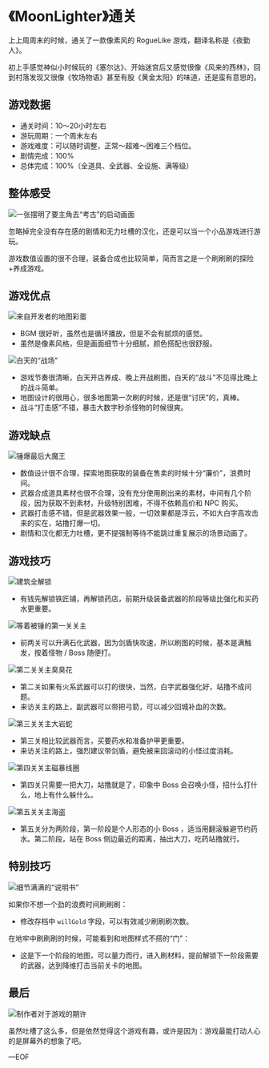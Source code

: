 # 《MoonLighter》通关

上上周周末的时候，通关了一款像素风的 RogueLike 游戏，翻译名称是《夜勤人》。

初上手感觉神似小时候玩的《塞尔达》、开始迷宫后又感觉很像《风来的西林》，回到村落发现又很像《牧场物语》甚至有股《黄金太阳》的味道，还是蛮有意思的。

## 游戏数据

- 通关时间：10～20小时左右
- 游玩周期：一个周末左右
- 游戏难度：可以随时调整，正常～超难～困难三个档位。
- 剧情完成：100%
- 总体完成：100%（全道具、全武器、全设施、满等级）

## 整体感受

![一张摆明了要主角去“考古”的启动画面](https://attachment.soulteary.com/2019/05/20/moonlighter.jpg)

忽略掉完全没有存在感的剧情和无力吐槽的汉化，还是可以当一个小品游戏进行游玩。

游戏数值设置的很不合理，装备合成也比较简单，简而言之是一个刷刷刷的探险+养成游戏。

## 游戏优点

![来自开发者的地图彩蛋](https://attachment.soulteary.com/2019/05/20/first-look.jpg)

- BGM 很好听，虽然也是循环播放，但是不会有腻烦的感觉。
- 虽然是像素风格，但是画面细节十分细腻，颜色搭配也很舒服。

![白天的“战场”](https://attachment.soulteary.com/2019/05/20/store.jpg)

- 游戏节奏很清晰，白天开店养成、晚上开战刷图，白天的“战斗”不见得比晚上的战斗简单。
- 地图设计的很用心，很多地图第一次刷的时候，还是很“讨厌”的，真棒。
- 战斗“打击感”不错，暴击大数字秒杀怪物的时候很爽。

## 游戏缺点

![锤爆最后大魔王](https://attachment.soulteary.com/2019/05/20/last-battle.jpg)

- 数值设计很不合理，探索地图获取的装备在售卖的时候十分“廉价”，浪费时间。
- 武器合成道具素材也很不合理，没有充分使用刷出来的素材，中间有几个阶段，因为获取不到素材，升级特别困难，不得不依赖高价和 NPC 购买。
- 武器打击感不错，但是武器效果一般，一切效果都是浮云，不如大白字高攻击来的实在，站撸打爆一切。
- 剧情和汉化都无力吐槽，更不提强制等待不能跳过重复展示的场景动画了。

## 游戏技巧

![建筑全解锁](https://attachment.soulteary.com/2019/05/20/upgrade.jpg)

- 有钱先解锁铁匠铺，再解锁药店，前期升级装备武器的阶段等级比强化和买药水更重要。

![等着被锤的第一关关主](https://attachment.soulteary.com/2019/05/20/stage1.jpg)

- 前两关可以升满石化武器，因为剑盾快攻速，所以刷图的时候，基本是满触发，按着怪物 / Boss 随便打。

![第二关关主臭臭花](https://attachment.soulteary.com/2019/05/20/stage2.jpg)

- 第二关如果有火系武器可以打的很快，当然，白字武器强化好，站撸不成问题。
- 来访关主的路上，副武器可以带把弓箭，可以减少回城补血的次数。

![第三关关主大岩蛇](https://attachment.soulteary.com/2019/05/20/stage3.jpg)

- 第三关相比较武器而言，买要药水和准备护甲更重要。
- 来访关注的路上，强烈建议带剑盾，避免被来回滚动的小怪过度消耗。

![第四关关主磁暴线圈](https://attachment.soulteary.com/2019/05/20/stage4.jpg)

- 第四关只需要一把大刀，站撸就是了，印象中 Boss 会召唤小怪，招什么打什么，地上有什么躲什么。

![第五关关主海盗](https://attachment.soulteary.com/2019/05/20/stage5.jpg)

- 第五关分为两阶段，第一阶段是个人形态的小 Boss ，适当用翻滚躲避节约药水。第二阶段，站在 Boss 侧边最近的距离，抽出大刀，吃药站撸就行。

## 特别技巧

![细节满满的“说明书”](https://attachment.soulteary.com/2019/05/20/manual.jpg)

如果你不想一个劲的浪费时间刷刷刷：

- 修改存档中 `willGold` 字段，可以有效减少刷刷刷次数。

在地牢中刷刷刷的时候，可能看到和地图样式不搭的“门”：

- 这是下一个阶段的地图，可以量力而行，进入刷材料，提前解锁下一阶段需要的武器，达到降维打击当前关卡的地图。

## 最后

![制作者对于游戏的期许](https://attachment.soulteary.com/2019/05/20/dream.jpg)

虽然吐槽了这么多，但是依然觉得这个游戏有趣，或许是因为：游戏最能打动人心的是屏幕外的想象了吧。

—EOF




